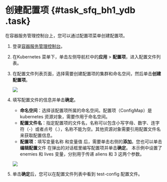 # 创建配置项 {#task_sfq_bh1_ydb .task}

在容器服务管理控制台上，您可以通过配置项菜单创建配置项。

1.  登录[容器服务管理控制台](https://cs.console.aliyun.com)。 
2.  在Kubernetes 菜单下，单击左侧导航栏中的**应用** \> **配置项**，进入配置文件列表。 
3.  在配置文件列表页面，选择需要创建配置项的集群和命名空间，然后单击**创建配置项**。 

    ![](http://static-aliyun-doc.oss-cn-hangzhou.aliyuncs.com/assets/img/16496/154821621510307_zh-CN.png)

4.  填写配置文件的信息并单击**确定**。 

    -   **命名空间**：选择该配置项所属的命名空间。配置项（ConfigMap）是 kubernetes 资源对象，需要作用于命名空间。
    -   **配置文件名**：指定配置项的文件名，名称可以包含小写字母、数字、连字符（-）或者点号（.），名称不能为空。其他资源对象需要引用配置文件名来获取配置信息。
    -   **配置项**：填写变量名称 和变量值 后，需要单击右侧的**添加**。您也可以单击**编辑配置**文件 在弹出的对话框里编写配置项并单击**确定**。
    本示例中设置了 enemies 和 lives 变量，分别用于传递 aliens 和 3 这两个参数。

    ![](http://static-aliyun-doc.oss-cn-hangzhou.aliyuncs.com/assets/img/16496/154821621510308_zh-CN.png)

5.  单击**确定**后，您可以在配置文件列表中看到 test-config 配置文件。 

